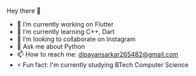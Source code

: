 Hey there 👋

- 🔭 I’m currently working on Flutter
- 🌱 I’m currently learning C++, Dart
- 👯 I’m looking to collaborate on Instagram 
- 💬 Ask me about Python
- 📫 How to reach me: dipayansarkar265482@gmail.com
- ⚡ Fun fact: I'm currently studying BTech Computer Science
